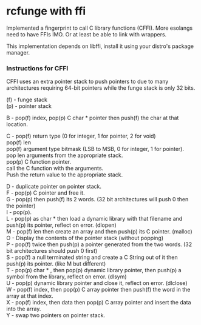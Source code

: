 # rcfunge with ffi
 Implemented a fingerprint to call C library functions (CFFI). More esolangs need to have FFIs IMO. Or at least be able to link with wrappers.

 This implementation depends on libffi, install it using your distro's package manager.

### Instructions for CFFI
CFFI uses an extra pointer stack to push pointers to due to many architectures requiring 64-bit pointers while the funge stack is only 32 bits.

(f) - funge stack  
(p) - pointer stack


B - pop(f) index, pop(p) C char * pointer then push(f) the char at that location.

C -
pop(f) return type (0 for integer, 1 for pointer, 2 for void)  
pop(f) len  
pop(f) argument type bitmask (LSB to MSB, 0 for integer, 1 for pointer).    
pop len arguments from the appropriate stack.   
pop(p) C function pointer.  
call the C function with the arguments.  
Push the return value to the appropriate stack.  

D - duplicate pointer on pointer stack.   
F - pop(p) C pointer and free it.   
G - pop(p) then push(f) its 2 words. (32 bit architectures will push 0 then the pointer)  
I - pop(p).   
L - pop(p) as char * then load a dynamic library with that filename and push(p) its pointer, reflect on error. (dlopen)  
M - pop(f) len then create an array and then push(p) its C pointer. (malloc)  
O - Display the contents of the pointer stack (without popping)  
P - pop(f) twice then push(p) a pointer generated from the two words. (32 bit architectures should push 0 first)  
S - pop(f) a null terminated string and create a C String out of it then push(p) its pointer. (like M but different)  
T - pop(p) char * , then pop(p) dynamic library pointer, then push(p) a symbol from the library, reflect on error. (dlsym)  
U - pop(p) dynamic library pointer and close it, reflect on error. (dlclose)  
W - pop(f) index, then pop(p) C array pointer then push(f) the word in the array at that index.   
X - pop(f) index, then data then pop(p) C array pointer and insert the data into the array.   
Y - swap two pointers on pointer stack.  
